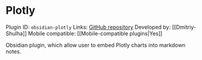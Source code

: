 # Plotly

Plugin ID: `obsidian-plotly`
Links: [GitHub repository](https://github.com/Dmitriy-Shulha/obsidian-plotly)
Developed by: [[Dmitriy-Shulha]]
Mobile compatible: [[Mobile-compatible plugins|Yes]]

Obsidian plugin, which allow user to embed Plotly charts into markdown notes.
